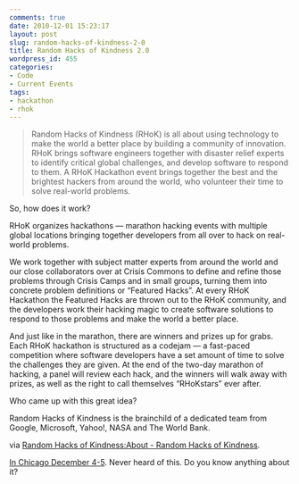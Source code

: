 ```yaml
---
comments: true
date: 2010-12-01 15:23:17
layout: post
slug: random-hacks-of-kindness-2-0
title: Random Hacks of Kindness 2.0
wordpress_id: 455
categories:
- Code
- Current Events
tags:
- hackathon
- rhok
---
```


> Random Hacks of Kindness (RHoK) is all about using technology to make the world a better place by building a community of innovation. RHoK brings software engineers together with disaster relief experts to identify critical global challenges, and develop software to respond to them. A RHoK Hackathon event brings together the best and the brightest hackers from around the world, who volunteer their time to solve real-world problems.

So, how does it work?

RHoK organizes hackathons — marathon hacking events with multiple global locations bringing together developers from all over to hack on real-world problems.

We work together with subject matter experts from around the world and our close collaborators over at Crisis Commons to define and refine those problems through Crisis Camps and in small groups, turning them into concrete problem definitions or “Featured Hacks”. At every RHoK Hackathon the Featured Hacks are thrown out to the RHoK community, and the developers work their hacking magic to create software solutions to respond to those problems and make the world a better place.

And just like in the marathon, there are winners and prizes up for grabs. Each RHoK hackathon is structured as a codejam — a fast-paced competition where software developers have a set amount of time to solve the challenges they are given. At the end of the two-day marathon of hacking, a panel will review each hack, and the winners will walk away with prizes, as well as the right to call themselves “RHoKstars” ever after.

Who came up with this great idea?

Random Hacks of Kindness is the brainchild of a dedicated team from Google, Microsoft, Yahoo!, NASA and The World Bank.


via [Random Hacks of Kindness:About - Random Hacks of Kindness](http://wiki.rhok.org/Random_Hacks_of_Kindness:About).

[In Chicago December 4-5](http://wiki.rhok.org/RHoK_2.0_-_Chicago).  Never heard of this.  Do you know anything about it?
